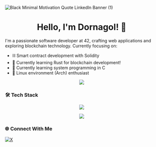 ![Black Minimal Motivation Quote LinkedIn Banner (1)](https://github.com/user-attachments/assets/a6b98c54-a724-490b-929a-1da77aca87d1)
<h1 align="center">Hello, I'm Dornagol! 👋</h1>

I'm a passionate software developer at 42, crafting web applications and exploring blockchain technology. Currently focusing on:

- ⛓️ Smart contract development with Solidity
- 🦀 Currently learning Rust for blockchain development!
- 🎯 Currently learning system programming in C
- 🐧 Linux environment (Arch) enthusiast

<div align="center">
<img src="https://github-readme-stats.vercel.app/api?username=Dornagol&theme=dark&show_icons=true&hide_border=true&count_private=false" />
</div>

### 🛠️ Tech Stack
<p align="center">
  <a href="https://skillicons.dev">
    <img src="https://skillicons.dev/icons?i=git,solidity,linux,arch,ruby,c,neovim,html,css" />
  </a>
</p>

<div align="center">
<img src="https://github-readme-stats.vercel.app/api/top-langs/?username=Dornagol&theme=dark&show_icons=true&hide_border=true&layout=compact">
</div>

### 🌐 Connect With Me
[![X](https://img.shields.io/badge/X-black.svg?logo=X&logoColor=white)](https://x.com/Dornagol)
